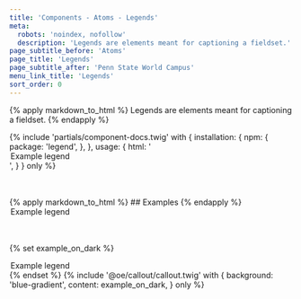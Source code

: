 ```yaml
---
title: 'Components - Atoms - Legends'
meta:
  robots: 'noindex, nofollow'
  description: 'Legends are elements meant for captioning a fieldset.'
page_subtitle_before: 'Atoms'
page_title: 'Legends'
page_subtitle_after: 'Penn State World Campus'
menu_link_title: 'Legends'
sort_order: 0
---
```

{% apply markdown_to_html %}
  Legends are elements meant for captioning a fieldset.
{% endapply %}

{% include 'partials/component-docs.twig' with {
  installation: {
    npm: {
      package: 'legend',
    },
  },
  usage: {
    html: '<legend>Example legend</legend>',
  }
} only %}

<br>
<br>
{% apply markdown_to_html %}
  ## Examples
{% endapply %}

<legend>Example legend</legend>
<br>
<br>

{% set example_on_dark %}
  <legend>Example legend</legend>
{% endset %}
{% include '@oe/callout/callout.twig' with {
  background: 'blue-gradient',
  content: example_on_dark,
} only %}